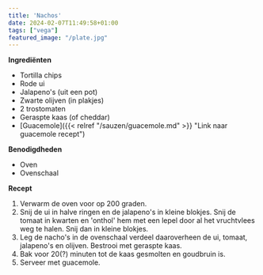 ```yaml
---
title: 'Nachos'
date: 2024-02-07T11:49:58+01:00
tags: ["vega"]
featured_image: "/plate.jpg"
---
```


**Ingrediënten**
- Tortilla chips
- Rode ui
- Jalapeno's (uit een pot)
- Zwarte olijven (in plakjes)
- 2 trostomaten
- Geraspte kaas (of cheddar)
- [Guacemole]({{< relref "/sauzen/guacemole.md" >}} "Link naar guacemole recept")

**Benodigdheden**
- Oven
- Ovenschaal

**Recept**
1. Verwarm de oven voor op 200 graden.
2. Snij de ui in halve ringen en de jalapeno's in kleine blokjes. Snij de tomaat in kwarten en 'onthol' hem met een lepel door al het vruchtvlees weg te halen. Snij dan in kleine blokjes.
3. Leg de nacho's in de ovenschaal verdeel daaroverheen de ui, tomaat, jalapeno's en olijven. Bestrooi met geraspte kaas.
4. Bak voor 20(?) minuten tot de kaas gesmolten en goudbruin is.
5. Serveer met guacemole.